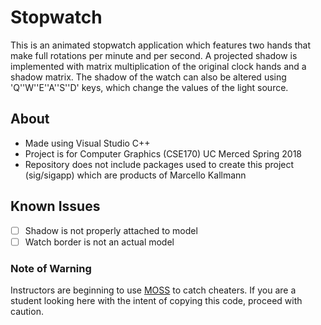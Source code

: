 # Stopwatch
This is an animated stopwatch application which features two hands that make full rotations per minute and per second. A projected shadow is implemented with matrix multiplication of the original clock hands and a shadow matrix. The shadow of the watch can also be altered using 'Q''W''E''A''S''D' keys, which change the values of the light source.

## About
* Made using Visual Studio C++
* Project is for Computer Graphics (CSE170) UC Merced Spring 2018
* Repository does not include packages used to create this project (sig/sigapp) which are products of Marcello Kallmann

## Known Issues
- [ ] Shadow is not properly attached to model
- [ ] Watch border is not an actual model

### Note of Warning
Instructors are beginning to use [MOSS](https://theory.stanford.edu/~aiken/moss/) to catch cheaters. If you are a student looking here with the intent of copying this code, proceed with caution.
